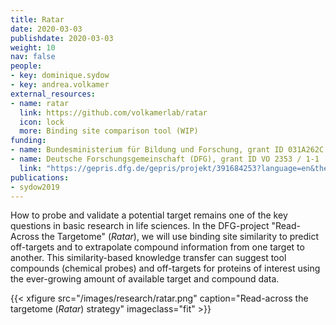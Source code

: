 ```yaml
---
title: Ratar
date: 2020-03-03
publishdate: 2020-03-03
weight: 10
nav: false
people:
- key: dominique.sydow
- key: andrea.volkamer
external_resources:
- name: ratar
  link: https://github.com/volkamerlab/ratar
  icon: lock
  more: Binding site comparison tool (WIP)
funding:
- name: Bundesministerium für Bildung und Forschung, grant ID 031A262C
- name: Deutsche Forschungsgemeinschaft (DFG), grant ID VO 2353 / 1-1
  link: "https://gepris.dfg.de/gepris/projekt/391684253?language=en&the="
publications:
- sydow2019
---
```


How to probe and validate a potential target remains one of the key questions in basic research in life sciences.
In the DFG-project "Read-Across the Targetome" (*Ratar*), we will use binding site similarity to predict off-targets and
to extrapolate compound information from one target to another.
This similarity-based knowledge transfer can suggest tool compounds (chemical probes) and
off-targets for proteins of interest using the ever-growing amount of available target and compound data.

<!--more-->

{{< xfigure src="/images/research/ratar.png" caption="Read-across the targetome (*Ratar*) strategy" imageclass="fit" >}}

